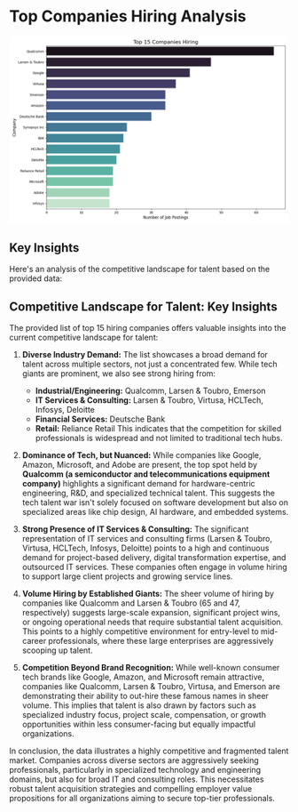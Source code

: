 
# Top Companies Hiring Analysis

![Top Companies Hiring](top_companies.png)

## Key Insights
Here's an analysis of the competitive landscape for talent based on the provided data:

## Competitive Landscape for Talent: Key Insights

The provided list of top 15 hiring companies offers valuable insights into the current competitive landscape for talent:

1.  **Diverse Industry Demand:** The list showcases a broad demand for talent across multiple sectors, not just a concentrated few. While tech giants are prominent, we also see strong hiring from:
    *   **Industrial/Engineering:** Qualcomm, Larsen & Toubro, Emerson
    *   **IT Services & Consulting:** Larsen & Toubro, Virtusa, HCLTech, Infosys, Deloitte
    *   **Financial Services:** Deutsche Bank
    *   **Retail:** Reliance Retail
    This indicates that the competition for skilled professionals is widespread and not limited to traditional tech hubs.

2.  **Dominance of Tech, but Nuanced:** While companies like Google, Amazon, Microsoft, and Adobe are present, the top spot held by **Qualcomm (a semiconductor and telecommunications equipment company)** highlights a significant demand for hardware-centric engineering, R&D, and specialized technical talent. This suggests the tech talent war isn't solely focused on software development but also on specialized areas like chip design, AI hardware, and embedded systems.

3.  **Strong Presence of IT Services & Consulting:** The significant representation of IT services and consulting firms (Larsen & Toubro, Virtusa, HCLTech, Infosys, Deloitte) points to a high and continuous demand for project-based delivery, digital transformation expertise, and outsourced IT services. These companies often engage in volume hiring to support large client projects and growing service lines.

4.  **Volume Hiring by Established Giants:** The sheer volume of hiring by companies like Qualcomm and Larsen & Toubro (65 and 47, respectively) suggests large-scale expansion, significant project wins, or ongoing operational needs that require substantial talent acquisition. This points to a highly competitive environment for entry-level to mid-career professionals, where these large enterprises are aggressively scooping up talent.

5.  **Competition Beyond Brand Recognition:** While well-known consumer tech brands like Google, Amazon, and Microsoft remain attractive, companies like Qualcomm, Larsen & Toubro, Virtusa, and Emerson are demonstrating their ability to out-hire these famous names in sheer volume. This implies that talent is also drawn by factors such as specialized industry focus, project scale, compensation, or growth opportunities within less consumer-facing but equally impactful organizations.

In conclusion, the data illustrates a highly competitive and fragmented talent market. Companies across diverse sectors are aggressively seeking professionals, particularly in specialized technology and engineering domains, but also for broad IT and consulting roles. This necessitates robust talent acquisition strategies and compelling employer value propositions for all organizations aiming to secure top-tier professionals.
